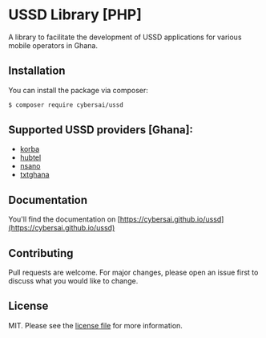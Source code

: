 # USSD Library [PHP]

A library to facilitate the development of USSD applications for various mobile operators in Ghana.

## Installation

You can install the package via composer:

```bash
$ composer require cybersai/ussd
```

## Supported USSD providers [Ghana]:
* [korba](http://korbaweb.com)
* [hubtel](https://developers.hubtel.com/docs/getting-started-with-ussd)
* [nsano](https://www.nsano.com)
* [txtghana](https://www.txtghana.com)

## Documentation

You'll find the documentation on [https://cybersai.github.io/ussd](https://cybersai.github.io/ussd)

## Contributing

Pull requests are welcome. For major changes, please open an issue first to discuss what you would like to change.

## License

MIT. Please see the [license file](LICENSE) for more information.